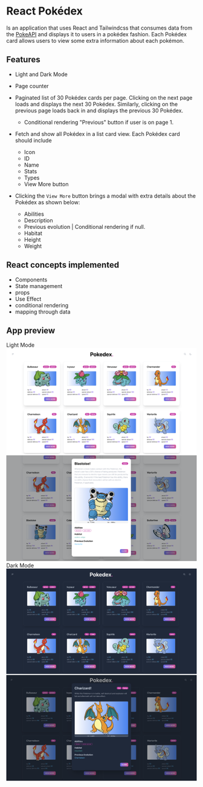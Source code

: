 # React Pokédex
Is an application that uses React and Tailwindcss that consumes data from the [PokeAPI](https://pokeapi.co/) and displays it to users in a pokédex fashion. Each Pokédex card allows users to view some extra information about each pokémon.
## Features
- Light and Dark Mode
- Page counter
- Paginated list of 30 Pokédex cards per page. Clicking on the next page loads and displays the next 30 Pokédex. Similarly, clicking on the previous page loads back in and displays the previous 30 Pokédex.

  - Conditional rendering "Previous" button if user is on page 1.
- Fetch and show all Pokédex in a list card view. Each Pokédex card should include
    - Icon
    - ID
    - Name
    - Stats
    - Types
    - View More button
- Clicking the `View More` button brings a modal with extra details about the Pokédex as shown below:
    - Abilities
    - Description
    - Previous evolution | Conditional rendering if null.
    - Habitat
    - Height
    - Weight

## React concepts implemented

- Components
- State management
- props
- Use Effect
- conditional rendering
- mapping through data

## App preview
Light Mode
![alt text](assets/images/light-home.png)
![alt text](assets/images/light-viewmore.png)
Dark Mode
![alt text](assets/images/dark-home.png)
![alt text](assets/images/dark-viewmore.png)


